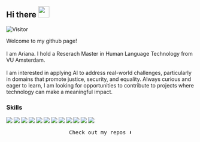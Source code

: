 <h2> Hi there <img src="https://slackmojis.com/emojis/89730-hello-hi-doggo/download/" width="30"/>  </h2>

<!--
**abrtz/abrtz** is a ✨ _special_ ✨ repository because its `README.md` (this file) appears on your GitHub profile.

Here are some ideas to get you started:

- 🔭 I’m currently working on ...
- 🌱 I’m currently learning ...
- 👯 I’m looking to collaborate on ...
- 🤔 I’m looking for help with ...
- 💬 Ask me about ...
- 📫 How to reach me: ...
- 😄 Pronouns: ...
- ⚡ Fun fact: ...
-->

![Visitor](https://visitor-badge.laobi.icu/badge?page_id=abrtz.abrtz)

<p>Welcome to my github page!</br></br>I am Ariana.
I hold a Reserach Master in Human Language Technology from VU Amsterdam. </br></br>
I am interested in applying AI to address real-world challenges, particularly in domains that promote justice, security, and equality. Always curious and eager to learn, I am looking for opportunities to contribute to projects where technology can make a meaningful impact.</p>

<h3>Skills</h3>
<p>
<img src="https://img.shields.io/badge/python-%233776AB?style=for-the-badge&logo=python&labelColor=black" />
<img src= "https://img.shields.io/badge/conda-%2344A833?style=for-the-badge&logo=anaconda&labelColor=black" />
<img src="https://img.shields.io/badge/jupyter-%23F37626?style=for-the-badge&logo=jupyter&labelColor=black" />
<img src="https://img.shields.io/badge/Pytorch-%23EE4C2C?style=for-the-badge&logo=Pytorch&labelColor=black" />
<img src="https://img.shields.io/badge/HuggingFace-%23FFD21E?style=for-the-badge&logo=huggingface&labelColor=black" />
<img src="https://img.shields.io/badge/spacy-%2309A3D5?style=for-the-badge&logo=spacy&labelColor=black" />
<img src="https://img.shields.io/badge/pandas-%23150458?style=for-the-badge&logo=pandas&labelColor=black" />
<img src="https://img.shields.io/badge/polars-%230075FF?style=for-the-badge&logo=polars&labelColor=black" />
<img src="https://img.shields.io/badge/numpy-%23013243?style=for-the-badge&logo=numpy&labelColor=black" />
<img src="https://img.shields.io/badge/scikitlearn-%23F7931E?style=for-the-badge&logo=scikitlearn&labelColor=black" />
<img src="https://img.shields.io/badge/git-%23F05032?style=for-the-badge&logo=git&labelColor=black" />
<img src="https://img.shields.io/badge/github-%23181717?style=for-the-badge&logo=GitHub&labelColor=black" />
</p>

<p align="center"><samp>
Check out my repos ⬇️ </samp>
</p>
